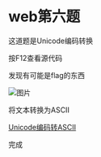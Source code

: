 # web第六题

这道题是Unicode编码转换

按F12查看源代码

发现有可能是flag的东西

![图片](https://github.com/mgy-qyqf/mgy-qyqf.github.io/blob/main/logs/ctf/web6_1.png?raw=true)

将文本转换为ASCII

[Unicode编码转ASCII](http://tool.chinaz.com/tools/unicode.aspx)

完成
